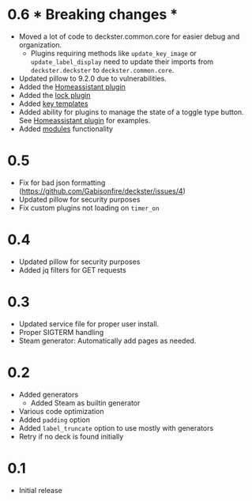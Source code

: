 # 0.6 * Breaking changes *
- Moved a lot of code to deckster.common.core for easier debug and organization.
  - Plugins requiring methods like `update_key_image` or `update_label_display` need to update their imports from `deckster.deckster` to `deckster.common.core`.
- Updated pillow to 9.2.0 due to vulnerabilities.
- Added the [Homeassistant plugin](https://deckster-sd.readthedocs.io/en/latest/plugins/)
- Added the [lock plugin](https://deckster-sd.readthedocs.io/en/latest/plugins/)
- Added [key templates](https://deckster-sd.readthedocs.io/en/latest/config/)
- Added ability for plugins to manage the state of a toggle type button. See [Homeassistant plugin](https://deckster-sd.readthedocs.io/en/latest/plugins/) for examples.
- Added [modules](https://deckster-sd.readthedocs.io/en/latest/modules/) functionality

# 0.5
- Fix for bad json formatting  (https://github.com/Gabisonfire/deckster/issues/4)
- Updated pillow for security purposes
- Fix custom plugins not loading on `timer_on`

# 0.4
- Updated pillow for security purposes
- Added jq filters for GET requests

# 0.3
- Updated service file for proper user install.
- Proper SIGTERM handling
- Steam generator: Automatically add pages as needed.

# 0.2
- Added generators
  - Added Steam as builtin generator
- Various code optimization
- Added `padding` option
- Added `label_truncate` option to use mostly with generators
- Retry if no deck is found initially

# 0.1
- Initial release